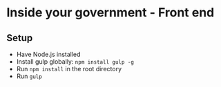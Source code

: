 # Inside your government - Front end
## Setup
- Have Node.js installed
- Install gulp globally: `npm install gulp -g`
- Run `npm install` in the root directory
- Run `gulp`
